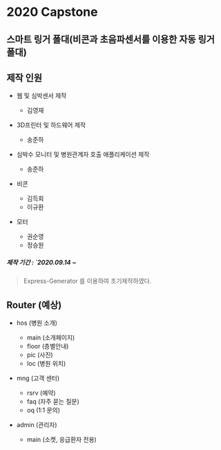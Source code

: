 2020 Capstone
=================
## 스마트 링거 폴대(비콘과 초음파센서를 이용한 자동 링거 폴대)
## 제작 인원

<ul>
    <li>웹 및 심박센서 제작</li>
    <ul>
        <li>김영재</li>
    </ul>
</ul>
<ul>
    <li>3D프린터 및 하드웨어 제작</li>
    <ul>
        <li>송준하</li>
    </ul>
</ul>
<ul>
    <li>심박수 모니터 및 병원관계자 호출 애플리케이션 제작</li>
    <ul>
        <li>송준하</li>
    </ul>
</ul>
<ul>
    <li>비콘</li>
    <ul>
        <li>김득회</li>
        <li>이규환</li>
    </ul>
</ul>
<ul>
    <li>모터</li>
    <ul>
        <li>권순영</li>
        <li>정승원</li>
    </ul>
</ul>

##### 제작 기간 : `2020.09.14 ~
> Express-Generator 를 이용하여 초기제작하였다.

## Router (예상)
- hos (병원 소개)
    - main (소개페이지)
    - floor (층별안내)
    - pic (사진)
    - loc (병원 위치)

- mng (고객 센터)
    - rsrv (예약)
    - faq (자주 묻는 질문)
    - oq (1:1 문의)

- admin (관리자)
    - main (소켓, 응급환자 전용)
